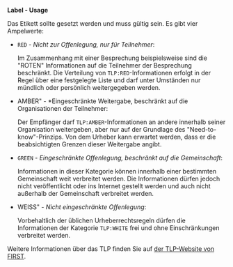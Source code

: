 **Label - Usage**

Das Etikett sollte gesetzt werden und muss gültig sein. Es gibt vier Ampelwerte:

* `RED` - *Nicht zur Offenlegung, nur für Teilnehmer*:

  Im Zusammenhang mit einer Besprechung beispielsweise sind die "ROTEN" Informationen auf die Teilnehmer der Besprechung beschränkt.
  Die Verteilung von `TLP:RED`-Informationen erfolgt in der Regel über eine festgelegte Liste und darf unter Umständen nur mündlich oder persönlich weitergegeben werden.

* AMBER" - *Eingeschränkte Weitergabe, beschränkt auf die Organisationen der Teilnehmer:

  Der Empfänger darf `TLP:AMBER`-Informationen an andere innerhalb seiner Organisation weitergeben, aber nur auf der Grundlage des "Need-to-know"-Prinzips.
  Von dem Urheber kann erwartet werden, dass er die beabsichtigten Grenzen dieser Weitergabe angibt.

* `GREEN` - *Eingeschränkte Offenlegung, beschränkt auf die Gemeinschaft*:

  Informationen in dieser Kategorie können innerhalb einer bestimmten Gemeinschaft weit verbreitet werden.
  Die Informationen dürfen jedoch nicht veröffentlicht oder ins Internet gestellt werden und auch nicht außerhalb der Gemeinschaft verbreitet werden.

* WEISS" - *Nicht eingeschränkte Offenlegung*:

  Vorbehaltlich der üblichen Urheberrechtsregeln dürfen die Informationen der Kategorie `TLP:WHITE` frei und ohne Einschränkungen verbreitet werden.

Weitere Informationen über das TLP finden Sie auf [der TLP-Website von FIRST](https://first.org/tlp/).
